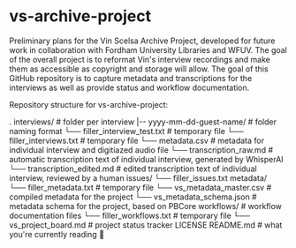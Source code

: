 # vs-archive-project

Preliminary plans for the Vin Scelsa Archive Project, developed for future work in collaboration with Fordham University Libraries and WFUV. 
The goal of the overall project is to reformat Vin's interview recordings and make them as accessible as copyright and storage will allow. 
The goal of this GitHub repository is to capture metadata and transcriptions for the interviews as well as provide status and workflow documentation.

Repository structure for vs-archive-project:

.
interviews/                         # folder per interview 
|--  yyyy-mm-dd-guest-name/          # folder naming format 
    └── filler_interview_test.txt   # temporary file 
    └── filler_interviews.txt       # temporary file
    └── metadata.csv                # metadata for individual interview and digitiazed audio file
    └── transcription_raw.md        # automatic transcription text of individual interview, generated by WhisperAI
    └── transcription_edited.md     # edited transcription text of individual interview, reviewed by a human
issues/
    └── filler_issues.txt
metadata/                           
    └── filler_metadata.txt         # temporary file
    └── vs_metadata_master.csv      # compiled metadata for the project
    └── vs_metadata_schema.json     # metadata schema for the project, based on PBCore
workflows/                          # workflow documentation files
    └── filler_workflows.txt        # temporary file
    └── vs_project_board.md         # project status tracker
LICENSE
README.md                           # what you're currently reading 🙂

